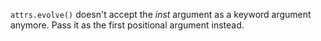 `attrs.evolve()` doesn't accept the *inst* argument as a keyword argument anymore.
Pass it as the first positional argument instead.
